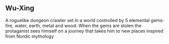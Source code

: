 ## Wu-Xing
A roguelike dungeon crawler set in a world controlled by 5 elemental gems: fire, water, earth, metal and wood. When the gems are stolen the protaganist sees himself on a journey that takes him to new places inspired from Nordic mythology
